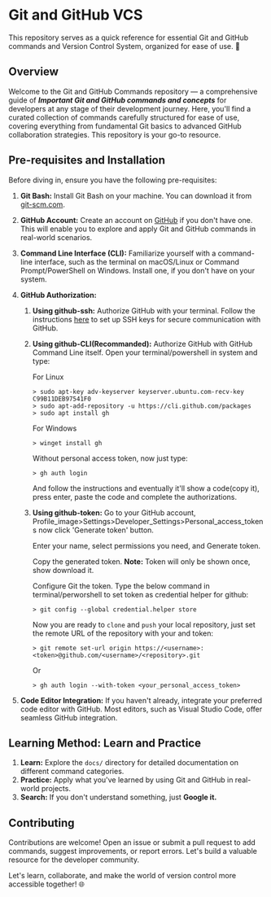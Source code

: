 # Git and GitHub VCS

This repository serves as a quick reference for essential Git and GitHub commands and Version Control System, organized for ease of use. 🚀

## Overview

Welcome to the Git and GitHub Commands repository — a comprehensive guide of ***Important Git and GitHub commands and concepts*** for developers at any stage of their development journey.
Here, you'll find a curated collection of commands carefully structured for ease of use, covering everything from fundamental Git basics to advanced GitHub collaboration strategies. This repository is your go-to resource.


## Pre-requisites and Installation

Before diving in, ensure you have the following pre-requisites:

1. **Git Bash:** Install Git Bash on your machine. You can download it from [git-scm.com](https://git-scm.com/downloads).
2. **GitHub Account:** Create an account on [GitHub](https://github.com) if you don't have one. This will enable you to explore and apply Git and GitHub commands in real-world scenarios.
3. **Command Line Interface (CLI):** Familiarize yourself with a command-line interface, such as the terminal on macOS/Linux or Command Prompt/PowerShell on Windows. Install one, if you don't have on your system.
4. **GitHub Authorization:** 
    1. **Using github-ssh:** Authorize GitHub with your terminal. Follow the instructions [here](https://docs.github.com/en/authentication/connecting-to-github-with-ssh) to set up SSH keys for secure communication with GitHub.
    2. **Using github-CLI(Recommanded):** Authorize GitHub with GitHub Command Line itself. Open your terminal/powershell in system and type:

        For Linux

        ```
        > sudo apt-key adv-keyserver keyserver.ubuntu.com-recv-key C99B11DEB97541F0
        > sudo apt-add-repository -u https://cli.github.com/packages
        > sudo apt install gh
        ```

        For Windows

        ```
        > winget install gh
        ```

        Without personal access token, now just type:

        ```
        > gh auth login
        ```
        And follow the instructions and eventually it'll show a code(copy it), press enter, paste the code and complete the authorizations.
    3. **Using github-token:** Go to your GitHub account, Profile_image>Settings>Developer_Settings>Personal_access_tokens now click 'Generate token' button. 

        Enter your name, select permissions you need, and Generate token.

        Copy the generated token. **Note:** Token will only be shown once, show download it.

        Configure Git the token. Type the below command in terminal/perworshell to set token as credential helper for github:

        ```
        > git config --global credential.helper store
        ```
        
        Now you are ready to `clone` and `push` your local repository, just set the remote URL of the repository with your <username> and token:

        ```
        > git remote set-url origin https://<username>:<token>@github.com/<username>/<repository>.git
        ```

        Or

        ```
        > gh auth login --with-token <your_personal_access_token>
        ```

5. **Code Editor Integration:** If you haven't already, integrate your preferred code editor with GitHub. Most editors, such as Visual Studio Code, offer seamless GitHub integration.



## Learning Method: Learn and Practice

1. **Learn:** Explore the `docs/` directory for detailed documentation on different command categories.
2. **Practice:** Apply what you've learned by using Git and GitHub in real-world projects.
3. **Search:** If you don't understand something, just **Google it.**

## Contributing

Contributions are welcome! Open an issue or submit a pull request to add commands, suggest improvements, or report errors. Let's build a valuable resource for the developer community.

Let's learn, collaborate, and make the world of version control more accessible together! 🌐
